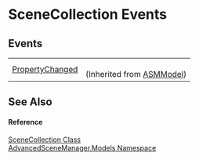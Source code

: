 # SceneCollection Events




## Events
<table>
<tr>
<td><a href="E_AdvancedSceneManager_Models_ASMModel_PropertyChanged">PropertyChanged</a></td>
<td><br />(Inherited from <a href="T_AdvancedSceneManager_Models_ASMModel">ASMModel</a>)</td></tr>
</table>

## See Also


#### Reference
<a href="T_AdvancedSceneManager_Models_SceneCollection">SceneCollection Class</a>  
<a href="N_AdvancedSceneManager_Models">AdvancedSceneManager.Models Namespace</a>  
